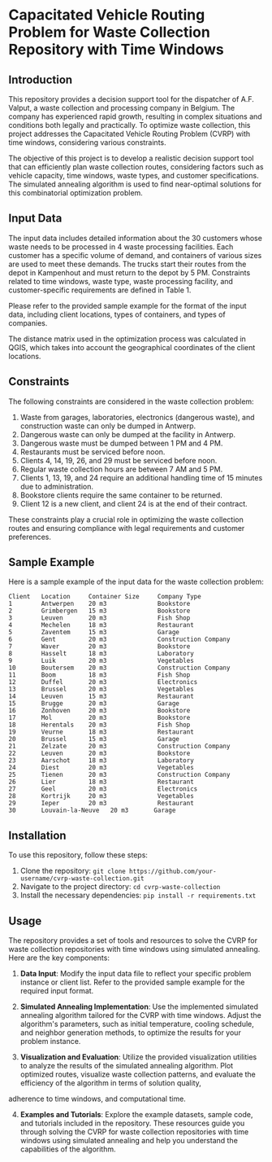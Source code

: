 # Capacitated Vehicle Routing Problem for Waste Collection Repository with Time Windows

## Introduction

This repository provides a decision support tool for the dispatcher of A.F. Valput, a waste collection and processing company in Belgium. The company has experienced rapid growth, resulting in complex situations and conditions both legally and practically. To optimize waste collection, this project addresses the Capacitated Vehicle Routing Problem (CVRP) with time windows, considering various constraints.

The objective of this project is to develop a realistic decision support tool that can efficiently plan waste collection routes, considering factors such as vehicle capacity, time windows, waste types, and customer specifications. The simulated annealing algorithm is used to find near-optimal solutions for this combinatorial optimization problem.

## Input Data

The input data includes detailed information about the 30 customers whose waste needs to be processed in 4 waste processing facilities. Each customer has a specific volume of demand, and containers of various sizes are used to meet these demands. The trucks start their routes from the depot in Kampenhout and must return to the depot by 5 PM. Constraints related to time windows, waste type, waste processing facility, and customer-specific requirements are defined in Table 1.

Please refer to the provided sample example for the format of the input data, including client locations, types of containers, and types of companies.

The distance matrix used in the optimization process was calculated in QGIS, which takes into account the geographical coordinates of the client locations.

## Constraints

The following constraints are considered in the waste collection problem:

1. Waste from garages, laboratories, electronics (dangerous waste), and construction waste can only be dumped in Antwerp.
2. Dangerous waste can only be dumped at the facility in Antwerp.
3. Dangerous waste must be dumped between 1 PM and 4 PM.
4. Restaurants must be serviced before noon.
5. Clients 4, 14, 19, 26, and 29 must be serviced before noon.
6. Regular waste collection hours are between 7 AM and 5 PM.
7. Clients 1, 13, 19, and 24 require an additional handling time of 15 minutes due to administration.
8. Bookstore clients require the same container to be returned.
9. Client 12 is a new client, and client 24 is at the end of their contract.

These constraints play a crucial role in optimizing the waste collection routes and ensuring compliance with legal requirements and customer preferences.

## Sample Example

Here is a sample example of the input data for the waste collection problem:

```
Client   Location     Container Size     Company Type
1        Antwerpen    20 m3              Bookstore
2        Grimbergen   15 m3              Bookstore
3        Leuven       20 m3              Fish Shop
4        Mechelen     18 m3              Restaurant
5        Zaventem     15 m3              Garage
6        Gent         20 m3              Construction Company
7        Waver        20 m3              Bookstore
8        Hasselt      18 m3              Laboratory
9        Luik         20 m3              Vegetables
10       Boutersem    20 m3              Construction Company
11       Boom         18 m3              Fish Shop
12       Duffel       20 m3              Electronics
13       Brussel      20 m3              Vegetables
14       Leuven       15 m3              Restaurant
15       Brugge       20 m3              Garage
16       Zonhoven     20 m3              Bookstore
17       Mol          20 m3              Bookstore
18       Herentals    20 m3              Fish Shop
19       Veurne       18 m3              Restaurant
20       Brussel      15 m3              Garage
21       Zelzate      20 m3              Construction Company
22       Leuven       20 m3              Bookstore
23       Aarschot     18 m3              Laboratory
24       Diest        20 m3              Vegetables
25       Tienen       20 m3              Construction Company
26       Lier         18 m3              Restaurant
27       Geel         20 m3              Electronics
28       Kortrijk     20 m3              Vegetables
29       Ieper        20 m3              Restaurant
30       Louvain-la-Neuve   20 m3       Garage

```

## Installation

To use this repository, follow these steps:

1. Clone the repository: `git clone https://github.com/your-username/cvrp-waste-collection.git`
2. Navigate to the project directory: `cd cvrp-waste-collection`
3. Install the necessary dependencies: `pip install -r requirements.txt`

## Usage

The repository provides a set of tools and resources to solve the CVRP for waste collection repositories with time windows using simulated annealing. Here are the key components:

1. **Data Input**: Modify the input data file to reflect your specific problem instance or client list. Refer to the provided sample example for the required input format.

2. **Simulated Annealing Implementation**: Use the implemented simulated annealing algorithm tailored for the CVRP with time windows. Adjust the algorithm's parameters, such as initial temperature, cooling schedule, and neighbor generation methods, to optimize the results for your problem instance.

3. **Visualization and Evaluation**: Utilize the provided visualization utilities to analyze the results of the simulated annealing algorithm. Plot optimized routes, visualize waste collection patterns, and evaluate the efficiency of the algorithm in terms of solution quality,

 adherence to time windows, and computational time.

4. **Examples and Tutorials**: Explore the example datasets, sample code, and tutorials included in the repository. These resources guide you through solving the CVRP for waste collection repositories with time windows using simulated annealing and help you understand the capabilities of the algorithm.

